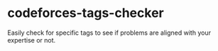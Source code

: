 # codeforces-tags-checker
Easily check for specific tags to see if problems are aligned with your expertise or not.
